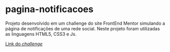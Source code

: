 # pagina-notificacoes

Projeto desenvolvido em um challenge do site FrontEnd Mentor simulando a página de notificações de uma rede social. 
Neste projeto foram utilizadas as linguagens HTML5, CSS3 e Js. 

<a href="https://www.frontendmentor.io/challenges/notifications-page-DqK5QAmKbC" target="_blank">Link do <i>challenge</i></a>

